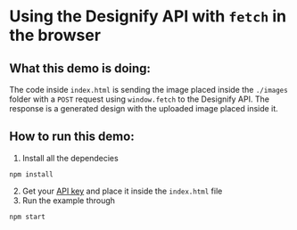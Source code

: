 # Using the Designify API with `fetch` in the browser

## What this demo is doing:

The code inside `index.html` is sending the image placed inside the `./images` folder with a `POST` request
using `window.fetch` to the Designify API. The response is a generated design with the uploaded image placed inside it.

## How to run this demo:

1. Install all the dependecies

```
npm install
```

2. Get your [API key](https://www.designify.com/dashbaord) and place it inside the `index.html` file
3. Run the example through

```
npm start
```
